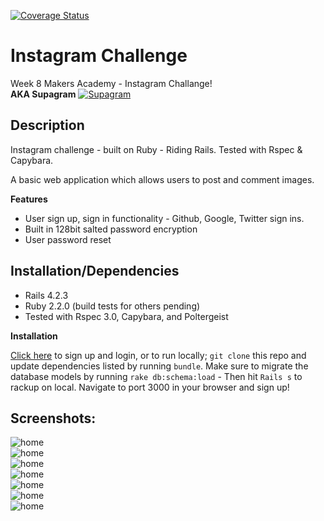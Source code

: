 [![Coverage Status](https://coveralls.io/repos/Harryandrew/instagram-challenge/badge.svg?branch=master&service=github)](https://coveralls.io/github/Harryandrew/instagram-challenge?branch=master)

**Instagram Challenge**
=================
Week 8 Makers Academy - Instagram Challange!    
**AKA Supagram**
[![Supagram](https://github.com/harryandrew/instagram-challenge/blob/master/public/images/main.logo.png)](https://supagram.herokuapp.com/)

Description
------------    

Instagram challenge - built on Ruby - Riding Rails. Tested with Rspec & Capybara.    

A basic web application which allows users to post and comment images.

**Features**
- User sign up, sign in functionality - Github, Google, Twitter sign ins.
- Built in 128bit salted password encryption
- User password reset

Installation/Dependencies
--------------------------
- Rails 4.2.3
- Ruby 2.2.0 (build tests for others pending)
- Tested with Rspec 3.0, Capybara, and Poltergeist




**Installation**      

[Click here](https://supagram.herokuapp.com/) to sign up and login, or to run locally; `git clone` this repo and update dependencies listed by running `bundle`. Make sure to migrate the database models by running `rake db:schema:load` - Then hit `Rails s` to rackup on local. Navigate to port 3000 in your browser and sign up!


Screenshots:
------------  
![home](https://github.com/harryandrew/instagram-challenge/blob/master/public/images/1.png)    
![home](https://github.com/harryandrew/instagram-challenge/blob/master/public/images/2.png)    
![home](https://github.com/harryandrew/instagram-challenge/blob/master/public/images/3.png)    
![home](https://github.com/harryandrew/instagram-challenge/blob/master/public/images/4.png)    
![home](https://github.com/harryandrew/instagram-challenge/blob/master/public/images/5.png)    
![home](https://github.com/harryandrew/instagram-challenge/blob/master/public/images/6.png)    
![home](https://github.com/harryandrew/instagram-challenge/blob/master/public/images/7.png)    
   

